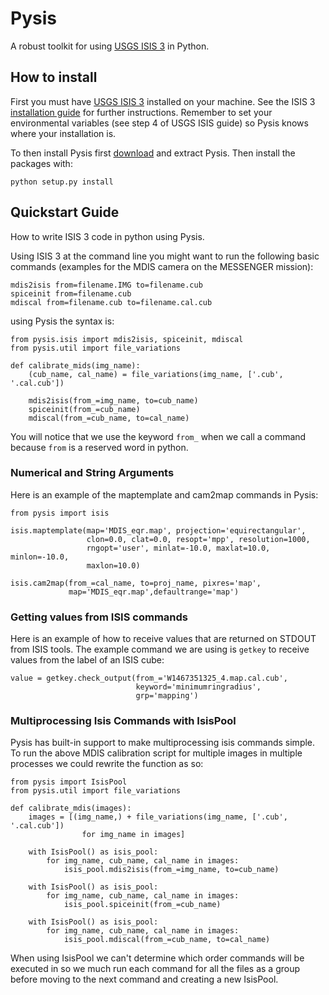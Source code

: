 # Pysis
A robust toolkit for using [USGS ISIS 3][isis] in Python.

## How to install
First you must have [USGS ISIS 3][isis] installed on your machine. See the ISIS
3 [installation guide][install] for further instructions. Remember to set your
environmental variables (see step 4 of USGS ISIS guide) so Pysis knows where
your installation is.

To then install Pysis first [download][download] and extract Pysis. Then install
the packages with:

    python setup.py install

## Quickstart Guide
How to write ISIS 3 code in python using Pysis.

Using ISIS 3 at the command line you might want to run the following basic
commands (examples for the MDIS camera on the MESSENGER mission):

    mdis2isis from=filename.IMG to=filename.cub
    spiceinit from=filename.cub
    mdiscal from=filename.cub to=filename.cal.cub

using Pysis the syntax is:

    from pysis.isis import mdis2isis, spiceinit, mdiscal
    from pysis.util import file_variations

    def calibrate_mids(img_name):
        (cub_name, cal_name) = file_variations(img_name, ['.cub', '.cal.cub'])

        mdis2isis(from_=img_name, to=cub_name)
        spiceinit(from_=cub_name)
        mdiscal(from_=cub_name, to=cal_name)

You will notice that we use the keyword `from_` when we call a command  because
`from` is a reserved word in python.

### Numerical and String Arguments

Here is an example of the maptemplate and cam2map commands in Pysis:

    from pysis import isis

    isis.maptemplate(map='MDIS_eqr.map', projection='equirectangular',
                     clon=0.0, clat=0.0, resopt='mpp', resolution=1000,
                     rngopt='user', minlat=-10.0, maxlat=10.0, minlon=-10.0,
                     maxlon=10.0)

    isis.cam2map(from_=cal_name, to=proj_name, pixres='map',
                 map='MDIS_eqr.map',defaultrange='map')

### Getting values from ISIS commands

Here is an example of how to receive values that are returned on STDOUT from ISIS tools.
The example command we are using is `getkey` to receive values from the label of an
ISIS cube:

    value = getkey.check_output(from_='W1467351325_4.map.cal.cub',
                                keyword='minimumringradius',
                                grp='mapping')

### Multiprocessing Isis Commands with IsisPool

Pysis has built-in support to make multiprocessing isis commands simple. To run
the above MDIS calibration script for multiple images in multiple processes we
could rewrite the function as so:

    from pysis import IsisPool
    from pysis.util import file_variations

    def calibrate_mdis(images):
        images = [(img_name,) + file_variations(img_name, ['.cub', '.cal.cub'])
                    for img_name in images]

        with IsisPool() as isis_pool:
            for img_name, cub_name, cal_name in images:
                isis_pool.mdis2isis(from_=img_name, to=cub_name)

        with IsisPool() as isis_pool:
            for img_name, cub_name, cal_name in images:
                isis_pool.spiceinit(from_=cub_name)

        with IsisPool() as isis_pool:
            for img_name, cub_name, cal_name in images:
                isis_pool.mdiscal(from_=cub_name, to=cal_name)

When using IsisPool we can't determine which order commands will be executed in
so we much run each command for all the files as a group before moving to the
next command and creating a new IsisPool.

[isis]: http://isis.astrogeology.usgs.gov/  "USGS ISIS 3"
[install]: http://isis.astrogeology.usgs.gov/documents/InstallGuide/
[download]: https://github.com/wtolson/Pysis/tarball/master
